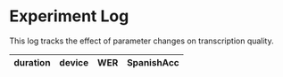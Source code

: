 # Experiment Log

This log tracks the effect of parameter changes on transcription quality.

| duration | device | WER | SpanishAcc |
|---|---|---|---|
